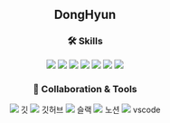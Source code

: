 <div align="center">

## DongHyun

### 🛠 Skills

<img src="https://img.shields.io/badge/HTML5-E34F26?style=flat-square&logo=HTML5&logoColor=FFFFFF"/>
<img src="https://img.shields.io/badge/CSS3-1572B6?style=flat-square&logo=CSS3&logoColor=FFFFFF"/>
<img src="https://img.shields.io/badge/Sass-CC6699?style=flat-square&logo=Sass&logoColor=FFFFFF"/>
<img src="https://img.shields.io/badge/JavaScript-F7DF1E?style=flat-square&logo=JavaScript&logoColor=FFFFFF"/>
<img src="https://img.shields.io/badge/React-61DAFB?style=flat-square&logo=React&logoColor=FFFFFF"/>
<img src="https://img.shields.io/badge/Redux-764ABC?style=flat-square&logo=Redux&logoColor=FFFFFF"/>
<img src="https://img.shields.io/badge/Firebase-FFCA28?style=flat-square&logo=Firebase&logoColor=FFFFFF"/>
  
  ### 📏 Collaboration & Tools
  
  <img src="https://img.shields.io/badge/Git-F05032?style=flat-square&logo=Git&logoColor=FFFFFF"/> 깃
  <img src="https://img.shields.io/badge/GitHub-181717?style=flat-square&logo=GitHub&logoColor=FFFFFF"/> 깃허브
  <img src="https://img.shields.io/badge/Slack-4A154B?style=flat-square&logo=Slack&logoColor=FFFFFF"/> 슬랙
  <img src="https://img.shields.io/badge/Notion-000000?style=flat-square&logo=Notion&logoColor=FFFFFF"/> 노션
  <img src="https://img.shields.io/badge/Visual Studio Code-007ACC?style=flat-square&logo=Visual Studio Code&logoColor=FFFFFF"/> vscode
  
</div>
